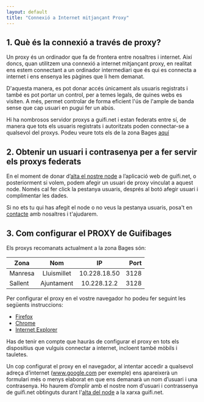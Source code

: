 ```yaml
---
layout: default
title: "Connexió a Internet mitjançant Proxy"
---
```


## 1. Què és la connexió a través de proxy?

Un proxy és un ordinador que fa de frontera entre nosaltres i internet. Així doncs, quan utilitzem una connexió a internet mitjançant proxy, en realitat ens estem connectant a un ordinador intermediari que és qui es connecta a internet i ens ensenya les pàgines que li hem demanat. 

D'aquesta manera, es pot donar accés únicament als usuaris registrats i també es pot portar un control, per a temes legals, de quines webs es visiten. A més, permet controlar de forma eficient l'ús de l'ample de banda sense que cap usuari en pugui fer un abús.


Hi ha nombrosos servidor proxys a guifi.net i estan federats entre sí, de manera que tots els usuaris registrats i autoritzats poden connectar-se a qualsevol del proxys. Podeu veure tots els de la zona Bages [aquí](https://guifi.net/ca/node/2426/view/services)

## 2. Obtenir un usuari i contrasenya per a fer servir els proxys federats

En el moment de donar d’[alta el nostre node](http://http://guifibages.cat/doc/connexio/) a l’aplicació web de guifi.net, o posteriorment si volem, podem afegir un usuari de proxy vinculat a aquest node. Només cal fer click la pestanya usuaris, després al botó afegir usuari i complimentar les dades.

Si no ets tu qui has afegit el node o no veus la pestanya usuaris, posa't en [contacte](http://guifibages.cat/doc/contacte/) amb nosaltres i t'ajudarem. 

## 3. Com configurar el PROXY de Guifibages

Els proxys recomanats actualment a la zona Bages són: 

| Zona          | Nom           | IP           | Port    |
| ------------- |:-------------:| :-----------:|--------:|
| Manresa       | Lluismillet   | 10.228.18.50 | 3128    |
| Sallent       | Ajuntament    | 10.228.12.2  | 3128    |

Per configurar el proxy en el vostre navegador ho podeu fer seguint les següents instruccions: 

* [Firefox](http://es.wikihow.com/configurar-un-proxy-en-Firefox)
* [Chrome](http://www.ehowenespanol.com/servidor-proxy-google-chrome-como_20369/)
* [Internet Explorer](http://windows.microsoft.com/es-es/windows/change-internet-explorer-proxy-server-settings#1TC=windows-7)

Has de tenir en compte que hauràs de configurar el proxy en tots els dispositius que vulguis connectar a internet, incloent també mòbils i tauletes.

Un cop configurat el proxy en el navegador, al intentar accedir a qualsevol adreça d’internet (www.google.com per exemple) ens apareixerà un formulari més o menys elaborat en que ens demanarà un nom d’usuari i una contrasenya. Ho haurem d’omplir amb el nostre nom d'usuari i contrassenya de guifi.net obtinguts durant l'[alta del node](http://http://guifibages.cat/doc/connexio/) a la xarxa guifi.net. 
